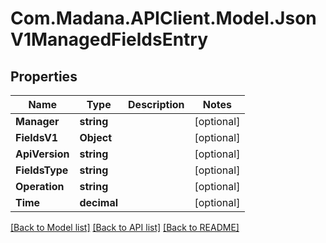 
# Com.Madana.APIClient.Model.JsonV1ManagedFieldsEntry

## Properties

Name | Type | Description | Notes
------------ | ------------- | ------------- | -------------
**Manager** | **string** |  | [optional] 
**FieldsV1** | **Object** |  | [optional] 
**ApiVersion** | **string** |  | [optional] 
**FieldsType** | **string** |  | [optional] 
**Operation** | **string** |  | [optional] 
**Time** | **decimal** |  | [optional] 

[[Back to Model list]](../README.md#documentation-for-models)
[[Back to API list]](../README.md#documentation-for-api-endpoints)
[[Back to README]](../README.md)

